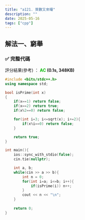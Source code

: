 ```yaml
---
title: "a121. 質數又來囉"
description: ""
date: 2025-05-16
tags: ["cpp"]
--- 
```


## 解法一、窮舉

### ✅ 完整代碼

評分結果(參考) ： **<font color="#00bb00">AC</font> (0.1s, 348KB)**

```cpp
#include <bits/stdc++.h>
using namespace std;

bool isPrime(int x)
{
    if(x==1) return false;
    if(x==2) return true;
    if(x%2==0) return false;

    for(int i=3; i<=sqrt(x); i+=2){
        if(x%i==0) return false;
    }

    return true;
}

int main(){
    ios::sync_with_stdio(false);
    cin.tie(nullptr);

    int a, b;
    while(cin >> a >> b){
        int n = 0;
        for(int i=a; i<=b; i++){
            if(isPrime(i)) n++;
        }
        cout << n << "\n";
    }
    
    return 0;
}
```
